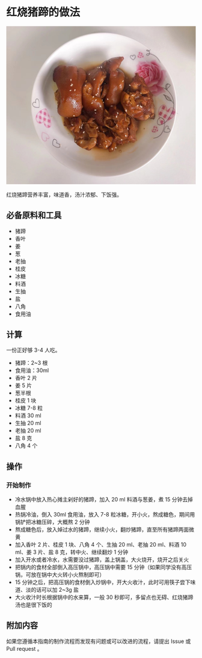 # 红烧猪蹄的做法

![红烧猪蹄](红烧猪蹄/红烧猪蹄.jpg)

红烧猪蹄营养丰富，味道香，汤汁浓郁、下饭强。

## 必备原料和工具

- 猪蹄
- 香叶
- 姜
- 葱
- 老抽
- 桂皮
- 冰糖
- 料酒
- 生抽
- 盐
- 八角
- 食用油

## 计算

一份正好够 3-4 人吃。

- 猪蹄：2~3 根
- 食用油：30ml
- 香叶 2 片
- 姜 5 片
- 葱半根
- 桂皮 1 块
- 冰糖 7-8 粒
- 料酒 30 ml
- 生抽 20 ml
- 老抽 20 ml
- 盐 8 克
- 八角 4 个

## 操作

### 开始制作

* 冷水锅中放入热心摊主剁好的猪蹄，加入 20 ml 料酒与葱姜，煮 15 分钟去掉血腥
* 热锅冷油，倒入 30ml 食用油，放入 7-8 粒冰糖，开小火，熬成糖色，期间用锅铲把冰糖压碎，大概熬 2 分钟
* 熬成糖色后，放入焯过水的猪蹄，继续小火，翻炒猪蹄，直至所有猪蹄两面微黄
* 加入香叶 2 片、桂皮 1 块、八角 4 个、生抽 20 ml、老抽 20 ml、料酒 10 ml、姜 3 片、盐 8 克，转中火、继续翻炒 1 分钟
* 加入开水或者冷水，水需要没过猪蹄，盖上锅盖，大火烧开，烧开之后关火
* 把锅内的食材全部倒入高压锅中，高压锅中需要 15 分钟（如果同学没有高压锅，可放在锅中大火转小火熬制即可）
* 15 分钟之后，把高压锅的食材倒入炒锅中，开大火收汁，此时可用筷子尝下味道、淡的话可以加 2~3g 盐
* 大火收汁时长根据锅中的水来算，一般 30 秒即可，多留点也无碍、红烧猪蹄汤也是很下饭的

## 附加内容

如果您遵循本指南的制作流程而发现有问题或可以改进的流程，请提出 Issue 或 Pull request 。
